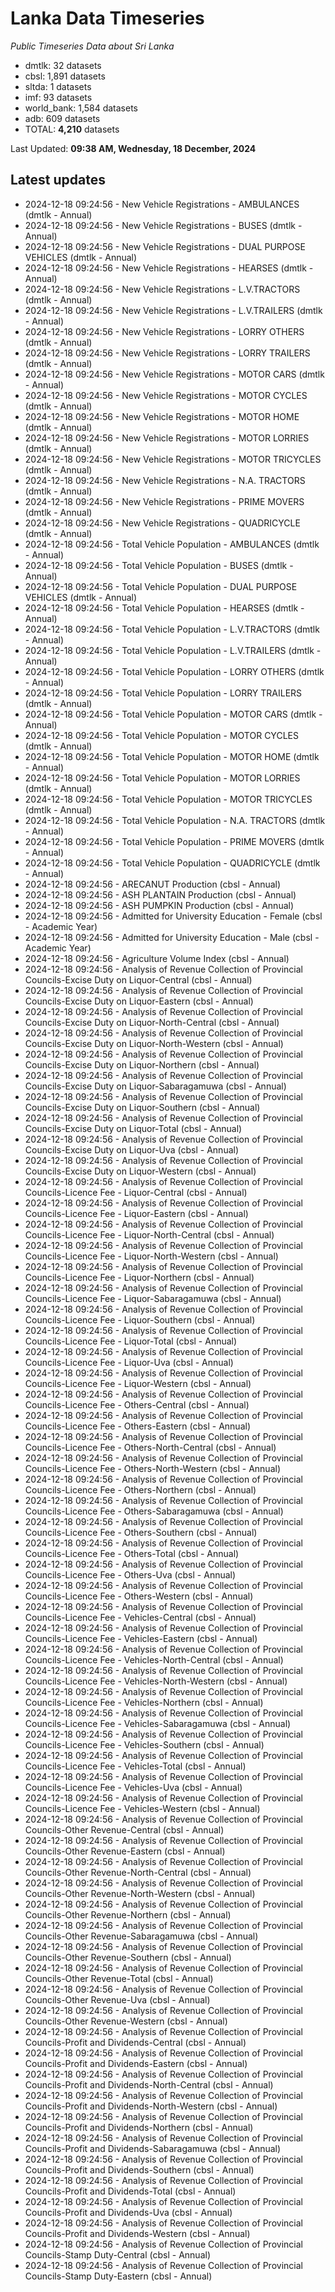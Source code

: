 # Lanka Data Timeseries
*Public Timeseries Data about Sri Lanka*

* dmtlk: 32 datasets
* cbsl: 1,891 datasets
* sltda: 1 datasets
* imf: 93 datasets
* world_bank: 1,584 datasets
* adb: 609 datasets
* TOTAL: **4,210** datasets

Last Updated: **09:38 AM, Wednesday, 18 December, 2024**

## Latest updates

* 2024-12-18 09:24:56 - New Vehicle Registrations - AMBULANCES (dmtlk - Annual)
* 2024-12-18 09:24:56 - New Vehicle Registrations - BUSES (dmtlk - Annual)
* 2024-12-18 09:24:56 - New Vehicle Registrations - DUAL PURPOSE VEHICLES (dmtlk - Annual)
* 2024-12-18 09:24:56 - New Vehicle Registrations - HEARSES (dmtlk - Annual)
* 2024-12-18 09:24:56 - New Vehicle Registrations - L.V.TRACTORS (dmtlk - Annual)
* 2024-12-18 09:24:56 - New Vehicle Registrations - L.V.TRAILERS (dmtlk - Annual)
* 2024-12-18 09:24:56 - New Vehicle Registrations - LORRY OTHERS (dmtlk - Annual)
* 2024-12-18 09:24:56 - New Vehicle Registrations - LORRY TRAILERS (dmtlk - Annual)
* 2024-12-18 09:24:56 - New Vehicle Registrations - MOTOR CARS (dmtlk - Annual)
* 2024-12-18 09:24:56 - New Vehicle Registrations - MOTOR CYCLES (dmtlk - Annual)
* 2024-12-18 09:24:56 - New Vehicle Registrations - MOTOR HOME (dmtlk - Annual)
* 2024-12-18 09:24:56 - New Vehicle Registrations - MOTOR LORRIES (dmtlk - Annual)
* 2024-12-18 09:24:56 - New Vehicle Registrations - MOTOR TRICYCLES (dmtlk - Annual)
* 2024-12-18 09:24:56 - New Vehicle Registrations - N.A. TRACTORS (dmtlk - Annual)
* 2024-12-18 09:24:56 - New Vehicle Registrations - PRIME MOVERS (dmtlk - Annual)
* 2024-12-18 09:24:56 - New Vehicle Registrations - QUADRICYCLE (dmtlk - Annual)
* 2024-12-18 09:24:56 - Total Vehicle Population - AMBULANCES (dmtlk - Annual)
* 2024-12-18 09:24:56 - Total Vehicle Population - BUSES (dmtlk - Annual)
* 2024-12-18 09:24:56 - Total Vehicle Population - DUAL PURPOSE VEHICLES (dmtlk - Annual)
* 2024-12-18 09:24:56 - Total Vehicle Population - HEARSES (dmtlk - Annual)
* 2024-12-18 09:24:56 - Total Vehicle Population - L.V.TRACTORS (dmtlk - Annual)
* 2024-12-18 09:24:56 - Total Vehicle Population - L.V.TRAILERS (dmtlk - Annual)
* 2024-12-18 09:24:56 - Total Vehicle Population - LORRY OTHERS (dmtlk - Annual)
* 2024-12-18 09:24:56 - Total Vehicle Population - LORRY TRAILERS (dmtlk - Annual)
* 2024-12-18 09:24:56 - Total Vehicle Population - MOTOR CARS (dmtlk - Annual)
* 2024-12-18 09:24:56 - Total Vehicle Population - MOTOR CYCLES (dmtlk - Annual)
* 2024-12-18 09:24:56 - Total Vehicle Population - MOTOR HOME (dmtlk - Annual)
* 2024-12-18 09:24:56 - Total Vehicle Population - MOTOR LORRIES (dmtlk - Annual)
* 2024-12-18 09:24:56 - Total Vehicle Population - MOTOR TRICYCLES (dmtlk - Annual)
* 2024-12-18 09:24:56 - Total Vehicle Population - N.A. TRACTORS (dmtlk - Annual)
* 2024-12-18 09:24:56 - Total Vehicle Population - PRIME MOVERS (dmtlk - Annual)
* 2024-12-18 09:24:56 - Total Vehicle Population - QUADRICYCLE (dmtlk - Annual)
* 2024-12-18 09:24:56 - ARECANUT Production (cbsl - Annual)
* 2024-12-18 09:24:56 - ASH PLANTAIN Production (cbsl - Annual)
* 2024-12-18 09:24:56 - ASH PUMPKIN Production (cbsl - Annual)
* 2024-12-18 09:24:56 - Admitted for University Education - Female (cbsl - Academic Year)
* 2024-12-18 09:24:56 - Admitted for University Education - Male (cbsl - Academic Year)
* 2024-12-18 09:24:56 - Agriculture Volume Index (cbsl - Annual)
* 2024-12-18 09:24:56 - Analysis of Revenue Collection of Provincial Councils-Excise Duty on Liquor-Central (cbsl - Annual)
* 2024-12-18 09:24:56 - Analysis of Revenue Collection of Provincial Councils-Excise Duty on Liquor-Eastern (cbsl - Annual)
* 2024-12-18 09:24:56 - Analysis of Revenue Collection of Provincial Councils-Excise Duty on Liquor-North-Central (cbsl - Annual)
* 2024-12-18 09:24:56 - Analysis of Revenue Collection of Provincial Councils-Excise Duty on Liquor-North-Western (cbsl - Annual)
* 2024-12-18 09:24:56 - Analysis of Revenue Collection of Provincial Councils-Excise Duty on Liquor-Northern (cbsl - Annual)
* 2024-12-18 09:24:56 - Analysis of Revenue Collection of Provincial Councils-Excise Duty on Liquor-Sabaragamuwa (cbsl - Annual)
* 2024-12-18 09:24:56 - Analysis of Revenue Collection of Provincial Councils-Excise Duty on Liquor-Southern (cbsl - Annual)
* 2024-12-18 09:24:56 - Analysis of Revenue Collection of Provincial Councils-Excise Duty on Liquor-Total (cbsl - Annual)
* 2024-12-18 09:24:56 - Analysis of Revenue Collection of Provincial Councils-Excise Duty on Liquor-Uva (cbsl - Annual)
* 2024-12-18 09:24:56 - Analysis of Revenue Collection of Provincial Councils-Excise Duty on Liquor-Western (cbsl - Annual)
* 2024-12-18 09:24:56 - Analysis of Revenue Collection of Provincial Councils-Licence Fee - Liquor-Central (cbsl - Annual)
* 2024-12-18 09:24:56 - Analysis of Revenue Collection of Provincial Councils-Licence Fee - Liquor-Eastern (cbsl - Annual)
* 2024-12-18 09:24:56 - Analysis of Revenue Collection of Provincial Councils-Licence Fee - Liquor-North-Central (cbsl - Annual)
* 2024-12-18 09:24:56 - Analysis of Revenue Collection of Provincial Councils-Licence Fee - Liquor-North-Western (cbsl - Annual)
* 2024-12-18 09:24:56 - Analysis of Revenue Collection of Provincial Councils-Licence Fee - Liquor-Northern (cbsl - Annual)
* 2024-12-18 09:24:56 - Analysis of Revenue Collection of Provincial Councils-Licence Fee - Liquor-Sabaragamuwa (cbsl - Annual)
* 2024-12-18 09:24:56 - Analysis of Revenue Collection of Provincial Councils-Licence Fee - Liquor-Southern (cbsl - Annual)
* 2024-12-18 09:24:56 - Analysis of Revenue Collection of Provincial Councils-Licence Fee - Liquor-Total (cbsl - Annual)
* 2024-12-18 09:24:56 - Analysis of Revenue Collection of Provincial Councils-Licence Fee - Liquor-Uva (cbsl - Annual)
* 2024-12-18 09:24:56 - Analysis of Revenue Collection of Provincial Councils-Licence Fee - Liquor-Western (cbsl - Annual)
* 2024-12-18 09:24:56 - Analysis of Revenue Collection of Provincial Councils-Licence Fee - Others-Central (cbsl - Annual)
* 2024-12-18 09:24:56 - Analysis of Revenue Collection of Provincial Councils-Licence Fee - Others-Eastern (cbsl - Annual)
* 2024-12-18 09:24:56 - Analysis of Revenue Collection of Provincial Councils-Licence Fee - Others-North-Central (cbsl - Annual)
* 2024-12-18 09:24:56 - Analysis of Revenue Collection of Provincial Councils-Licence Fee - Others-North-Western (cbsl - Annual)
* 2024-12-18 09:24:56 - Analysis of Revenue Collection of Provincial Councils-Licence Fee - Others-Northern (cbsl - Annual)
* 2024-12-18 09:24:56 - Analysis of Revenue Collection of Provincial Councils-Licence Fee - Others-Sabaragamuwa (cbsl - Annual)
* 2024-12-18 09:24:56 - Analysis of Revenue Collection of Provincial Councils-Licence Fee - Others-Southern (cbsl - Annual)
* 2024-12-18 09:24:56 - Analysis of Revenue Collection of Provincial Councils-Licence Fee - Others-Total (cbsl - Annual)
* 2024-12-18 09:24:56 - Analysis of Revenue Collection of Provincial Councils-Licence Fee - Others-Uva (cbsl - Annual)
* 2024-12-18 09:24:56 - Analysis of Revenue Collection of Provincial Councils-Licence Fee - Others-Western (cbsl - Annual)
* 2024-12-18 09:24:56 - Analysis of Revenue Collection of Provincial Councils-Licence Fee - Vehicles-Central (cbsl - Annual)
* 2024-12-18 09:24:56 - Analysis of Revenue Collection of Provincial Councils-Licence Fee - Vehicles-Eastern (cbsl - Annual)
* 2024-12-18 09:24:56 - Analysis of Revenue Collection of Provincial Councils-Licence Fee - Vehicles-North-Central (cbsl - Annual)
* 2024-12-18 09:24:56 - Analysis of Revenue Collection of Provincial Councils-Licence Fee - Vehicles-North-Western (cbsl - Annual)
* 2024-12-18 09:24:56 - Analysis of Revenue Collection of Provincial Councils-Licence Fee - Vehicles-Northern (cbsl - Annual)
* 2024-12-18 09:24:56 - Analysis of Revenue Collection of Provincial Councils-Licence Fee - Vehicles-Sabaragamuwa (cbsl - Annual)
* 2024-12-18 09:24:56 - Analysis of Revenue Collection of Provincial Councils-Licence Fee - Vehicles-Southern (cbsl - Annual)
* 2024-12-18 09:24:56 - Analysis of Revenue Collection of Provincial Councils-Licence Fee - Vehicles-Total (cbsl - Annual)
* 2024-12-18 09:24:56 - Analysis of Revenue Collection of Provincial Councils-Licence Fee - Vehicles-Uva (cbsl - Annual)
* 2024-12-18 09:24:56 - Analysis of Revenue Collection of Provincial Councils-Licence Fee - Vehicles-Western (cbsl - Annual)
* 2024-12-18 09:24:56 - Analysis of Revenue Collection of Provincial Councils-Other Revenue-Central (cbsl - Annual)
* 2024-12-18 09:24:56 - Analysis of Revenue Collection of Provincial Councils-Other Revenue-Eastern (cbsl - Annual)
* 2024-12-18 09:24:56 - Analysis of Revenue Collection of Provincial Councils-Other Revenue-North-Central (cbsl - Annual)
* 2024-12-18 09:24:56 - Analysis of Revenue Collection of Provincial Councils-Other Revenue-North-Western (cbsl - Annual)
* 2024-12-18 09:24:56 - Analysis of Revenue Collection of Provincial Councils-Other Revenue-Northern (cbsl - Annual)
* 2024-12-18 09:24:56 - Analysis of Revenue Collection of Provincial Councils-Other Revenue-Sabaragamuwa (cbsl - Annual)
* 2024-12-18 09:24:56 - Analysis of Revenue Collection of Provincial Councils-Other Revenue-Southern (cbsl - Annual)
* 2024-12-18 09:24:56 - Analysis of Revenue Collection of Provincial Councils-Other Revenue-Total (cbsl - Annual)
* 2024-12-18 09:24:56 - Analysis of Revenue Collection of Provincial Councils-Other Revenue-Uva (cbsl - Annual)
* 2024-12-18 09:24:56 - Analysis of Revenue Collection of Provincial Councils-Other Revenue-Western (cbsl - Annual)
* 2024-12-18 09:24:56 - Analysis of Revenue Collection of Provincial Councils-Profit and Dividends-Central (cbsl - Annual)
* 2024-12-18 09:24:56 - Analysis of Revenue Collection of Provincial Councils-Profit and Dividends-Eastern (cbsl - Annual)
* 2024-12-18 09:24:56 - Analysis of Revenue Collection of Provincial Councils-Profit and Dividends-North-Central (cbsl - Annual)
* 2024-12-18 09:24:56 - Analysis of Revenue Collection of Provincial Councils-Profit and Dividends-North-Western (cbsl - Annual)
* 2024-12-18 09:24:56 - Analysis of Revenue Collection of Provincial Councils-Profit and Dividends-Northern (cbsl - Annual)
* 2024-12-18 09:24:56 - Analysis of Revenue Collection of Provincial Councils-Profit and Dividends-Sabaragamuwa (cbsl - Annual)
* 2024-12-18 09:24:56 - Analysis of Revenue Collection of Provincial Councils-Profit and Dividends-Southern (cbsl - Annual)
* 2024-12-18 09:24:56 - Analysis of Revenue Collection of Provincial Councils-Profit and Dividends-Total (cbsl - Annual)
* 2024-12-18 09:24:56 - Analysis of Revenue Collection of Provincial Councils-Profit and Dividends-Uva (cbsl - Annual)
* 2024-12-18 09:24:56 - Analysis of Revenue Collection of Provincial Councils-Profit and Dividends-Western (cbsl - Annual)
* 2024-12-18 09:24:56 - Analysis of Revenue Collection of Provincial Councils-Stamp Duty-Central (cbsl - Annual)
* 2024-12-18 09:24:56 - Analysis of Revenue Collection of Provincial Councils-Stamp Duty-Eastern (cbsl - Annual)